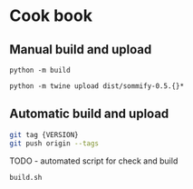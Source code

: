 # Cook book

## Manual build and upload

```
python -m build
```

```
python -m twine upload dist/sommify-0.5.{}*
```

## Automatic build and upload

```bash
git tag {VERSION}
git push origin --tags
```

TODO - automated script for check and build
```bash
build.sh
```